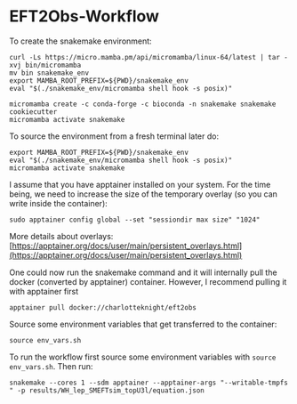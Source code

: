 # EFT2Obs-Workflow

To create the snakemake environment:
```
curl -Ls https://micro.mamba.pm/api/micromamba/linux-64/latest | tar -xvj bin/micromamba
mv bin snakemake_env
export MAMBA_ROOT_PREFIX=${PWD}/snakemake_env
eval "$(./snakemake_env/micromamba shell hook -s posix)"

micromamba create -c conda-forge -c bioconda -n snakemake snakemake cookiecutter
micromamba activate snakemake
```

To source the environment from a fresh terminal later do:
```
export MAMBA_ROOT_PREFIX=${PWD}/snakemake_env
eval "$(./snakemake_env/micromamba shell hook -s posix)"
micromamba activate snakemake
```

I assume that you have apptainer installed on your system. For the time being, we need to increase the size of the temporary overlay (so you can write inside the container):
```
sudo apptainer config global --set "sessiondir max size" "1024"
```
More details about overlays: [https://apptainer.org/docs/user/main/persistent_overlays.html](https://apptainer.org/docs/user/main/persistent_overlays.html)

One could now run the snakemake command and it will internally pull the docker (converted by apptainer) container. However, I recommend pulling it with apptainer first
```
apptainer pull docker://charlotteknight/eft2obs
```

Source some environment variables that get transferred to the container:
```
source env_vars.sh
```

To run the workflow first source some environment variables with `source env_vars.sh`. Then run:
```
snakemake --cores 1 --sdm apptainer --apptainer-args "--writable-tmpfs " -p results/WH_lep_SMEFTsim_topU3l/equation.json
```
